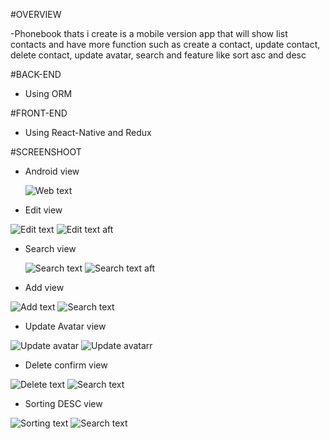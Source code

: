 #OVERVIEW

-Phonebook thats i create is a mobile version app that will show list contacts and have more function such as create a contact, update contact, delete contact, update avatar, search and feature like sort asc and desc

#BACK-END

- Using ORM

#FRONT-END

- Using React-Native and Redux

#SCREENSHOOT

- Android view

  ![Web text](https://github.com/yurzaachmad/PHONEBOOK-NATIVE/blob/main/screenshoots/Screenshot%20from%202023-08-24%2011-16-53.png)

- Edit view

![Edit text](<https://github.com/yurzaachmad/PHONEBOOK-NATIVE/blob/main/screenshoots/image%20(2).png>)
![Edit text aft](https://github.com/yurzaachmad/PHONEBOOK-NATIVE/blob/main/screenshoots/Screenshot%20from%202023-08-24%2011-22-01.png)

- Search view

  ![Search text](<https://github.com/yurzaachmad/PHONEBOOK-NATIVE/blob/main/screenshoots/image%20(4).png>)
  ![Search text aft](https://github.com/yurzaachmad/PHONEBOOK-NATIVE/blob/main/screenshoots/Screenshot%20from%202023-08-24%2011-22-22.png)

- Add view

![Add text](https://github.com/yurzaachmad/PHONEBOOK-NATIVE/blob/main/screenshoots/image.png)
![Search text](https://github.com/yurzaachmad/PHONEBOOK-NATIVE/blob/main/screenshoots/Screenshot%20from%202023-08-24%2011-22-45.png)

- Update Avatar view

![Update avatar](<https://github.com/yurzaachmad/PHONEBOOK-NATIVE/blob/main/screenshoots/image%20(1).png>)
![Update avatarr](https://github.com/yurzaachmad/PHONEBOOK-NATIVE/blob/main/screenshoots/Screenshot%20from%202023-08-24%2011-21-47.png)

- Delete confirm view

![Delete text](<https://github.com/yurzaachmad/PHONEBOOK-NATIVE/blob/main/screenshoots/image%20(3).png>)
![Search text](https://github.com/yurzaachmad/PHONEBOOK-NATIVE/blob/main/screenshoots/Screenshot%20from%202023-08-24%2011-50-33.png)

- Sorting DESC view

![Sorting text](<https://github.com/yurzaachmad/PHONEBOOK-NATIVE/blob/main/screenshoots/image%20(5).png>)
![Search text](https://github.com/yurzaachmad/PHONEBOOK-NATIVE/blob/main/screenshoots/Screenshot%20from%202023-08-24%2011-51-09.png)
